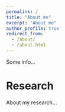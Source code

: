 ```yaml
---
permalink: /
title: "About me"
excerpt: "About me"
author_profile: true
redirect_from: 
  - /about/
  - /about.html
---
```


Some info...

Research
======
About my research...
